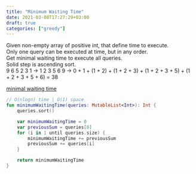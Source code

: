 ```yaml
---
title: "Minimum Waiting Time"
date: 2021-03-08T17:27:29+03:00
draft: true
categories: ["greedy"]
---
```


Given non-empty array of positive int, that define time to execute.\
Only one query can be executed at time, but in any order. \
Get minimal waiting time to execute all queries. \
Solid step is ascending sort. \
9 6 5 2 3 1 -> 1 2 3 5 6 9 -> 0 + 1 + (1 + 2) + (1 + 2 + 3) + (1 + 2 + 3 + 5) + (1 + 2 + 3 + 5 + 6) = 38

[minimal waiting time](https://github.com/solairerove/algs4-leprosorium/blob/master/src/main/kotlin/com/github/solairerove/algs4/leprosorium/greedy/MinimumWaitingTime.kt)

```kotlin
// O(nlogn) time | O(1) space
fun minimumWaitingTime(queries: MutableList<Int>): Int {
    queries.sort()

    var minimumWaitingTime = 0
    var previousSum = queries[0]
    for (i in 1 until queries.size) {
        minimumWaitingTime += previousSum
        previousSum += queries[i]
    }

    return minimumWaitingTime
}
```
